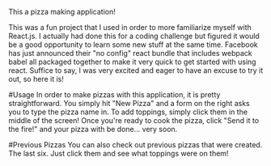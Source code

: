 This a pizza making application!  

This was a fun project that I used in order to more familiarize myself with React.js.  I actually had done this for a coding challenge but figured it would be a good opportunity to learn some new stuff at the same time.  Facebook has just announced their "no config" react bundle that includes webpack babel all packaged together to make it very quick to get started with using react.  Suffice to say, I was very excited and eager to have an excuse to try it out, so here it is!

#Usage
In order to make pizzas with this application, it is pretty straightforward.  You simply hit "New Pizza" and a form on the right asks you to type the pizza name in.  To add toppings, simply click them in the  middle of the screen!  Once you're ready to cook the pizza, click "Send it to the fire!" and your pizza with be done... very soon.

#Previous Pizzas
You can also check out previous pizzas that were created.  The last six.  Just click them and see what toppings were on them!  